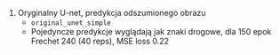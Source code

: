 1. Oryginalny U-net, predykcja odszumionego obrazu
    - `original_unet_simple`
    - Pojedyncze predykcje wyglądają jak znaki drogowe, dla 150 epok Frechet 240 (40 reps), MSE loss 0.22